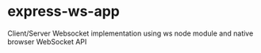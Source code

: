 # express-ws-app
Client/Server Websocket implementation using ws node module and native browser WebSocket API
